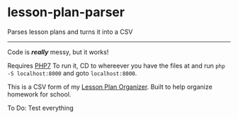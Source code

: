 # lesson-plan-parser
Parses lesson plans and turns it into a CSV

---

Code is ***really*** messy, but it works!

Requires [PHP7](https://www.youtube.com/watch?v=iW0B9NTId2g)
To run it, CD to whereever you have the files at and run `php -S localhost:8000` and goto `localhost:8000`.

This is a CSV form of my [Lesson Plan Organizer](https://github.com/MrAuro/lesson-plan-organizer).
Built to help organize homework for school.

To Do:
Test everything
